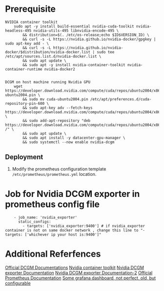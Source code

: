 # Prerequisite

    NVIDIA container toolkit
        sudo apt -y install build-essential nvidia-cuda-toolkit nvidia-headless-495 nvidia-utils-495 libnvidia-encode-495 \
            && distribution=$(. /etc/os-release;echo $ID$VERSION_ID) \
            && curl -s -L https://nvidia.github.io/nvidia-docker/gpgkey | sudo apt-key add - \
            && curl -s -L https://nvidia.github.io/nvidia-docker/$distribution/nvidia-docker.list | sudo tee /etc/apt/sources.list.d/nvidia-docker.list \
            && sudo apt update \
            && sudo apt -y install nvidia-container-toolkit nvidia-container-runtime nvidia-docker2 


    DCGM on host machine running Nvidia GPU 
        wget https://developer.download.nvidia.com/compute/cuda/repos/ubuntu2004/x86_64/cuda-ubuntu2004.pin \
            && sudo mv cuda-ubuntu2004.pin /etc/apt/preferences.d/cuda-repository-pin-600 \
            && sudo apt-key adv --fetch-keys https://developer.download.nvidia.com/compute/cuda/repos/ubuntu2004/x86_64/7fa2af80.pub \
            && sudo add-apt-repository "deb https://developer.download.nvidia.com/compute/cuda/repos/ubuntu2004/x86_64/ /" \
            && sudo apt update \
            && sudo apt install -y datacenter-gpu-manager \
            && sudo systemctl --now enable nvidia-dcgm

## Deployment

1. Modify the prometheus configuration template  `/etc/prometheus/prometheus.yml` location.
# Job for Nvidia DCGM exporter in prometheus config file
        - job_name: 'nvidia_exporter'
          static_configs:
            - targets: ['nvidia_exporter:9400'] # if nvidia_exporter container is not on same docker network , change this line to "- targets: ['whichever ip your host is:9400']"

# Additional Referfences
[Official DCGM Documentations](https://github.com/NVIDIA/DCGM)
[Nvidia container toolkit](https://docs.nvidia.com/datacenter/cloud-native/container-toolkit/install-guide.html#install-guide)
[Nvidia DCGM exporter Documentation](https://github.com/NVIDIA/dcgm-exporter)
[Nvidia DCGM exporter Documentation-2](https://docs.nvidia.com/datacenter/cloud-native/gpu-telemetry/dcgm-exporter.html)
[Official Prometheus Documentation](https://prometheus.io/docs/introduction/overview/)
[Some grafana dashboard, not perfect, old, but configurable](https://grafana.com/grafana/dashboards/11578)